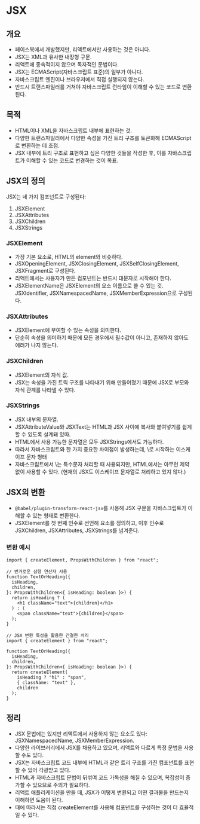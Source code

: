 # JSX

## 개요

- 페이스북에서 개발했지만, 리액트에서만 사용하는 것은 아니다.
- JSX는 XML과 유사한 내장형 구문.
- 리액트에 종속적이지 않으며 독자적인 문법이다.
- JSX는 ECMAScript(자바스크립트 표준)의 일부가 아니다.
- 자바스크립트 엔진이나 브라우저에서 직접 실행되지 않는다.
- 반드시 트랜스파일러를 거쳐야 자바스크립트 런타임이 이해할 수 있는 코드로 변환된다.

## 목적

- HTML이나 XML을 자바스크립트 내부에 표현하는 것.
- 다양한 트랜스파일러에서 다양한 속성을 가진 트리 구조를 토큰화해 ECMAScript로 변환하는 데 초점.
- JSX 내부에 트리 구조로 표현하고 싶은 다양한 것들을 작성한 후, 이를 자바스크립트가 이해할 수 있는 코드로 변경하는 것이 목표.

## JSX의 정의

JSX는 네 가지 컴포넌트로 구성된다:

1. JSXElement
2. JSXAttributes
3. JSXChildren
4. JSXStrings

### JSXElement

- 가장 기본 요소로, HTML의 element와 비슷하다.
- JSXOpeningElement, JSXClosingElement, JSXSelfClosingElement, JSXFragment로 구성된다.
- 리액트에서는 사용자가 만든 컴포넌트는 반드시 대문자로 시작해야 한다.
- JSXElementName은 JSXElement의 요소 이름으로 쓸 수 있는 것. JSXIdentifier, JSXNamespacedName, JSXMemberExpression으로 구성된다.

### JSXAttributes

- JSXElement에 부여할 수 있는 속성을 의미한다.
- 단순히 속성을 의미하기 때문에 모든 경우에서 필수값이 아니고, 존재하지 않아도 에러가 나지 않는다.

### JSXChildren

- JSXElement의 자식 값.
- JSX는 속성을 가진 트릭 구조를 나타내기 위해 만들어졌기 때문에 JSX로 부모와 자식 관계를 나타낼 수 있다.

### JSXStrings

- JSX 내부의 문자열.
- JSXAttributeValue와 JSXText는 HTML과 JSX 사이에 복사와 붙여넣기를 쉽게 할 수 있도록 설계돼 있따.
- HTML에서 사용 가능한 문자열은 모두 JSXStrings에서도 가능하다.
- 따라서 자바스크립트와 한 가지 중요한 차이점이 발생하는데, \로 시작하는 이스케이프 문자 형태
- 자바스크립트에서 \는 특수문자 처리할 때 사용되지만, HTML에서는 아무런 제약 없이 사용할 수 있다. (현재의 JSX도 이스케이프 문자열로 처리하고 있지 않다.)

## JSX의 변환

- `@babel/plugin-transform-react-jsx`를 사용해 JSX 구문을 자바스크립트가 이해할 수 있는 형태로 변환한다.
- JSXElement를 첫 번째 인수로 선언해 요소를 정의하고, 이후 인수로 JSXChildren, JSXAttributes, JSXStrings를 넘겨준다.

### 변환 예시

```tsx
import { createElement, PropsWithChildren } from "react";

// 번거로운 삼항 연산자 사용
function TextOrHeading({
  isHeading,
  children,
}: PropsWithChildren<{ isHeading: boolean }>) {
  return isHeading ? (
    <h1 className="text">{children}</h1>
  ) : (
    <span className="text">{children}</span>
  );
}

// JSX 변환 특성을 활용한 간결한 처리
import { createElement } from "react";

function TextOrHeading({
  isHeading,
  children,
}: PropsWithChildren<{ isHeading: boolean }>) {
  return createElement(
    isHeading ? "h1" : "span",
    { className: "text" },
    children
  );
}
```

## 정리

- JSX 문법에는 있지만 리액트에서 사용하지 않는 요소도 있다: JSXNamespacedName, JSXMemberExpression.
- 다양한 라이브러리에서 JSX를 채용하고 있으며, 리액트와 다르게 특정 문법을 사용할 수도 있다.
- JSX는 자바스크립트 코드 내부에 HTML과 같은 트리 구조를 가진 컴포넌트를 표현할 수 있어 각광받고 있다.
- HTML과 자바스크립트 문법이 뒤섞여 코드 가독성을 해칠 수 있으며, 복잡성이 증가할 수 있으므로 주의가 필요하다.
- 리액트 애플리케이션을 만들 때, JSX가 어떻게 변환되고 어떤 결과물을 만드는지 이해하면 도움이 된다.
- 때에 따라서는 직접 createElement를 사용해 컴포넌트를 구성하는 것이 더 효율적일 수 있다.
